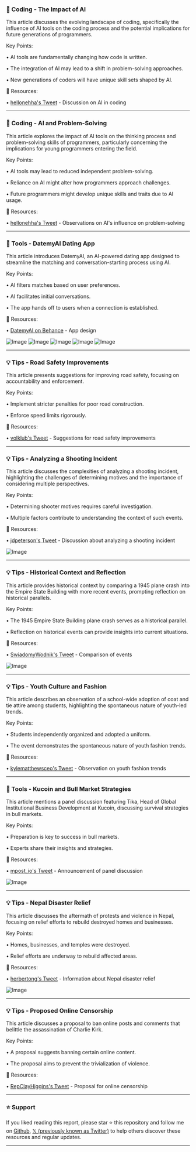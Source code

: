 ### 🤖 Coding - The Impact of AI

This article discusses the evolving landscape of coding, specifically the influence of AI tools on the coding process and the potential implications for future generations of programmers.

Key Points:

• AI tools are fundamentally changing how code is written.


•  The integration of AI may lead to a shift in problem-solving approaches.


•  New generations of coders will have unique skill sets shaped by AI.


🔗 Resources:

• [hellonehha's Tweet](https://x.com/hellonehha/status/1966039402653618369) - Discussion on AI in coding


---
### 🤖 Coding - AI and Problem-Solving

This article explores the impact of AI tools on the thinking process and problem-solving skills of programmers, particularly concerning the implications for young programmers entering the field.


Key Points:

• AI tools may lead to reduced independent problem-solving.


• Reliance on AI might alter how programmers approach challenges.


• Future programmers might develop unique skills and traits due to AI usage.


🔗 Resources:

• [hellonehha's Tweet](https://x.com/hellonehha/status/1966049998790852770) - Observations on AI's influence on problem-solving


---
### 🚀 Tools - DatemyAI Dating App

This article introduces DatemyAI, an AI-powered dating app designed to streamline the matching and conversation-starting process using AI.


Key Points:

• AI filters matches based on user preferences.


• AI facilitates initial conversations.


• The app hands off to users when a connection is established.


🔗 Resources:

• [DatemyAI on Behance](https://behance.net/gallery/234417) - App design


![Image](https://pbs.twimg.com/media/G0kuBa2XEAAfC2r?format=jpg&name=small)
![Image](https://pbs.twimg.com/media/G0kuBwCWsAA3-sF?format=jpg&name=small)
![Image](https://pbs.twimg.com/media/G0kuBvYXIAASfk5?format=jpg&name=360x360)
![Image](https://pbs.twimg.com/media/G0EjhWHWMAAlgXx?format=jpg&name=240x240)
![Image](https://pbs.twimg.com/media/G0EjhWEX0AAyfSZ?format=jpg&name=240x240)

---
### 💡 Tips - Road Safety Improvements

This article presents suggestions for improving road safety, focusing on accountability and enforcement.


Key Points:

•  Implement stricter penalties for poor road construction.


• Enforce speed limits rigorously.


🔗 Resources:

• [volklub's Tweet](https://x.com/volklub/status/1966134542764486958) - Suggestions for road safety improvements


---
### 💡 Tips - Analyzing a Shooting Incident

This article discusses the complexities of analyzing a shooting incident, highlighting the challenges of determining motives and the importance of considering multiple perspectives.



Key Points:

•  Determining shooter motives requires careful investigation.


•  Multiple factors contribute to understanding the context of such events.



🔗 Resources:

• [jdpeterson's Tweet](https://x.com/jdpeterson/status/1966172796972839082) - Discussion about analyzing a shooting incident

![Image](https://pbs.twimg.com/ext_tw_video_thumb/1966127830061703169/pu/img/KYVTXmrPDbEFUwIR.jpg)

---
### 💡 Tips - Historical Context and Reflection

This article provides historical context by comparing a 1945 plane crash into the Empire State Building with more recent events, prompting reflection on historical parallels.


Key Points:

•  The 1945 Empire State Building plane crash serves as a historical parallel.


•  Reflection on historical events can provide insights into current situations.


🔗 Resources:

• [SwiadomyWodnik's Tweet](https://x.com/SwiadomyWodnik/status/1966168153903206515) -  Comparison of events


![Image](https://pbs.twimg.com/media/G0k7g_dWMAA0DZX?format=jpg&name=small)

---
### 💡 Tips -  Youth Culture and Fashion

This article describes an observation of a school-wide adoption of coat and tie attire among students, highlighting the spontaneous nature of youth-led trends.


Key Points:

•  Students independently organized and adopted a uniform.


•  The event demonstrates the spontaneous nature of youth fashion trends.

🔗 Resources:

• [kylematthewsceo's Tweet](https://x.com/kylematthewsceo/status/1966124913850229042) - Observation on youth fashion trends


---
### 🚀 Tools -  Kucoin and Bull Market Strategies

This article mentions a panel discussion featuring Tika, Head of Global Institutional Business Development at Kucoin, discussing survival strategies in bull markets.


Key Points:

•  Preparation is key to success in bull markets.


•  Experts share their insights and strategies.


🔗 Resources:

• [mpost_io's Tweet](https://x.com/mpost_io/status/1966170373029863588) - Announcement of panel discussion


![Image](https://pbs.twimg.com/amplify_video_thumb/1966170308341014528/img/FNU3FQNF7PyO6SRv.jpg)

---
### 💡 Tips -  Nepal Disaster Relief

This article discusses the aftermath of protests and violence in Nepal, focusing on relief efforts to rebuild destroyed homes and businesses.


Key Points:

•  Homes, businesses, and temples were destroyed.


•  Relief efforts are underway to rebuild affected areas.


🔗 Resources:

• [herbertong's Tweet](https://x.com/herbertong/status/1966162989918331333) -  Information about Nepal disaster relief

![Image](https://pbs.twimg.com/ext_tw_video_thumb/1966159019128852481/pu/img/0YPeShLOFhQLOUhj.jpg)


---
### 💡 Tips -  Proposed Online Censorship

This article discusses a proposal to ban online posts and comments that belittle the assassination of Charlie Kirk.



Key Points:

•  A proposal suggests banning certain online content.


•  The proposal aims to prevent the trivialization of violence.


🔗 Resources:

• [RepClayHiggins's Tweet](https://x.com/RepClayHiggins/status/1966114479042593251) - Proposal for online censorship


---

### ⭐️ Support

If you liked reading this report, please star ⭐️ this repository and follow me on [Github](https://github.com/Drix10), [𝕏 (previously known as Twitter)](https://x.com/DRIX_10_) to help others discover these resources and regular updates.

---